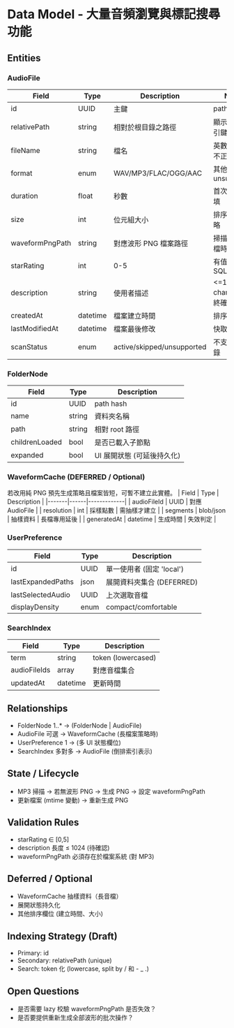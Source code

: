 # Data Model - 大量音頻瀏覽與標記搜尋功能

## Entities
### AudioFile
| Field | Type | Description | Notes |
|-------|------|-------------|-------|
| id | UUID | 主鍵 | path hash |
| relativePath | string | 相對於根目錄之路徑 | 顯示與搜尋索引鍵 |
| fileName | string | 檔名 | 英數字假設，不正規化 |
| format | enum | WAV/MP3/FLAC/OGG/AAC | 其他 → unsupported |
| duration | float | 秒數 | 首次解碼後回填 |
| size | int | 位元組大小 | 排序 / 閾值策略 |
| waveformPngPath | string | 對應波形 PNG 檔案路徑 | 掃描 MP3 無檔時預先生成 |
| starRating | int | 0-5 | 有值才寫入 SQLite |
| description | string | 使用者描述 | <=1024 chars (待最終確認) |
| createdAt | datetime | 檔案建立時間 | 排序可用 |
| lastModifiedAt | datetime | 檔案最後修改 | 快取失效判定 |
| scanStatus | enum | active/skipped/unsupported | 不支援格式記錄 |

### FolderNode
| Field | Type | Description |
|-------|------|-------------|
| id | UUID | path hash |
| name | string | 資料夾名稱 |
| path | string | 相對 root 路徑 |
| childrenLoaded | bool | 是否已載入子節點 |
| expanded | bool | UI 展開狀態 (可延後持久化) |

### WaveformCache (DEFERRED / Optional)
若改用純 PNG 預先生成策略且檔案皆短，可暫不建立此實體。
| Field | Type | Description |
|-------|------|-------------|
| audioFileId | UUID | 對應 AudioFile |
| resolution | int | 採樣點數 | 需抽樣才建立 |
| segments | blob/json | 抽樣資料 | 長檔專用延後 |
| generatedAt | datetime | 生成時間 | 失效判定 |

### UserPreference
| Field | Type | Description |
|-------|------|-------------|
| id | UUID | 單一使用者 (固定 'local') |
| lastExpandedPaths | json | 展開資料夾集合 (DEFERRED) |
| lastSelectedAudio | UUID | 上次選取音檔 |
| displayDensity | enum | compact/comfortable |

### SearchIndex
| Field | Type | Description |
|-------|------|-------------|
| term | string | token (lowercased) |
| audioFileIds | array | 對應音檔集合 |
| updatedAt | datetime | 更新時間 |

## Relationships
- FolderNode 1..* → (FolderNode | AudioFile)
- AudioFile 可選 → WaveformCache (長檔案策略時)
- UserPreference 1 → (多 UI 狀態欄位)
- SearchIndex 多對多 → AudioFile (倒排索引表示)

## State / Lifecycle
- MP3 掃描 → 若無波形 PNG → 生成 PNG → 設定 waveformPngPath
- 更新檔案 (mtime 變動) → 重新生成 PNG

## Validation Rules
- starRating ∈ [0,5]
- description 長度 ≤ 1024 (待確認)
- waveformPngPath 必須存在於檔案系統 (對 MP3)

## Deferred / Optional
- WaveformCache 抽樣資料（長音檔）
- 展開狀態持久化
- 其他排序欄位 (建立時間、大小)

## Indexing Strategy (Draft)
- Primary: id
- Secondary: relativePath (unique)
- Search: token 化 (lowercase, split by / 和 - _ .)

## Open Questions
- 是否需要 lazy 校驗 waveformPngPath 是否失效？
- 是否要提供重新生成全部波形的批次操作？
